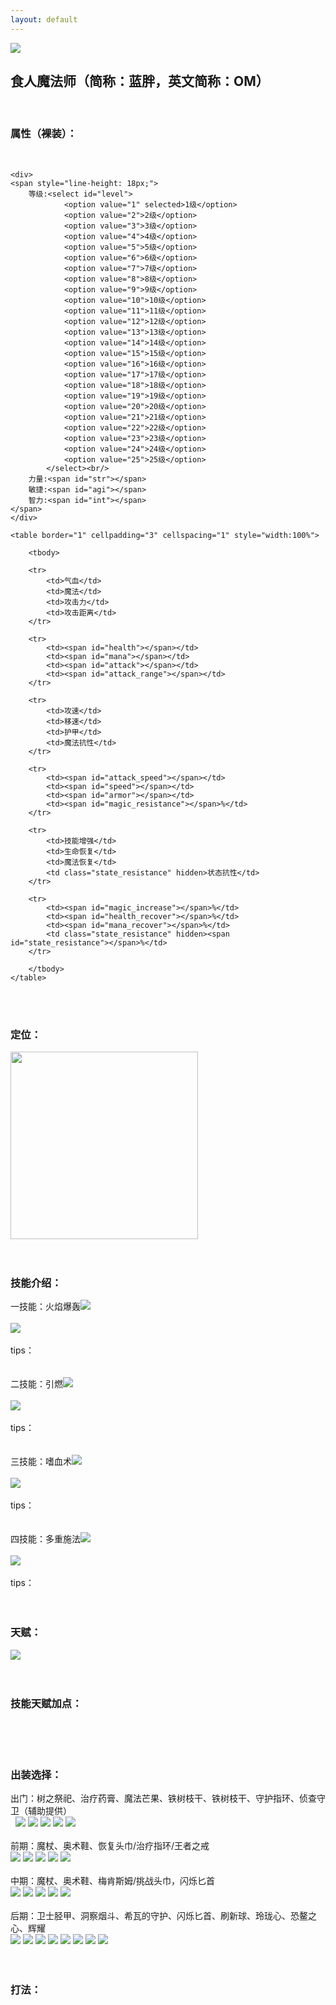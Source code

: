 ```yaml
---
layout: default
---
```


<div style=""><img class="zairu" src="pictures/载入.jpeg"></div>

<div style=""><h2>食人魔法师（简称：蓝胖，英文简称：OM）</h2></div>
<br>

<div style=""><h3>属性（裸装）：</h3><br>

    <div>
    <span style="line-height: 18px;">
        等级:<select id="level">
                <option value="1" selected>1级</option>
                <option value="2">2级</option>
                <option value="3">3级</option>
                <option value="4">4级</option>
                <option value="5">5级</option>
                <option value="6">6级</option>
                <option value="7">7级</option>
                <option value="8">8级</option>
                <option value="9">9级</option>
                <option value="10">10级</option>
                <option value="11">11级</option>
                <option value="12">12级</option>
                <option value="13">13级</option>
                <option value="14">14级</option>
                <option value="15">15级</option>
                <option value="16">16级</option>
                <option value="17">17级</option>
                <option value="18">18级</option>
                <option value="19">19级</option>
                <option value="20">20级</option>
                <option value="21">21级</option>
                <option value="22">22级</option>
                <option value="23">23级</option>
                <option value="24">24级</option>
                <option value="25">25级</option>
            </select><br/>
        力量:<span id="str"></span>
        敏捷:<span id="agi"></span>
        智力:<span id="int"></span>
    </span>
    </div>

    <table border="1" cellpadding="3" cellspacing="1" style="width:100%">

        <tbody>

        <tr>
            <td>气血</td>
            <td>魔法</td>
            <td>攻击力</td>
            <td>攻击距离</td>
        </tr>
        
        <tr>
            <td><span id="health"></span></td>
            <td><span id="mana"></span></td>
            <td><span id="attack"></span></td>
            <td><span id="attack_range"></span></td>
        </tr>

        <tr>
            <td>攻速</td>
            <td>移速</td>
            <td>护甲</td>
            <td>魔法抗性</td>
        </tr>
        
        <tr>
            <td><span id="attack_speed"></span></td>
            <td><span id="speed"></span></td>
            <td><span id="armor"></span></td>
            <td><span id="magic_resistance"></span>%</td>
        </tr>

        <tr>
            <td>技能增强</td>
            <td>生命恢复</td>
            <td>魔法恢复</td>
            <td class="state_resistance" hidden>状态抗性</td>
        </tr>
        
        <tr>
            <td><span id="magic_increase"></span>%</td>
            <td><span id="health_recover"></span>%</td>
            <td><span id="mana_recover"></span>%</td>
            <td class="state_resistance" hidden><span id="state_resistance"></span>%</td>
        </tr>

        </tbody>
    </table>

</div>

<div><br></div>
<div><br></div>

<div style=""><h3>定位：</h3></div>
<div style="">
    <img style="height:300px;width:300px" src="pictures/定位.png">
</div>
<div style=""><br></div>
<div style=""><br></div>

<div>
    <div><h3>技能介绍：</h3></div>
    <div>一技能：火焰爆轰<img class="skill_icon" src="pictures/一技能.png"></div>
    <div><br></div>
    <div>
        <img src="pictures/一技能介绍.png">
    </div>
</div>
<div><br></div>
<div>tips：</div>
<div>
    
</div>
<div><br></div>
<div><br></div>

<div>二技能：引燃<img class="skill_icon" src="pictures/二技能.png"></div>
<div><br></div>
<div>
    <img src="pictures/二技能介绍.png">
</div>
<div><br></div>
<div>tips：</div>
<div>
</div>
<div><br></div>
<div><br></div>

<div>三技能：嗜血术<img class="skill_icon" src="pictures/三技能.png"></div>
<div><br></div>
<div>
    <img src="pictures/三技能介绍.png">
</div>
<div><br></div>
<div>tips：</div>
<div></div>
<div><br></div>
<div><br></div>

<div>四技能：多重施法<img class="skill_icon" src="pictures/四技能.png"></div>
<div><br></div>
<div>
    <img src="pictures/四技能介绍.png">
</div>
<div><br></div>
<div>tips：</div>
<div>
</div>
<div><br></div>
<div><br></div>

<div><h3>天赋：</h3></div>
<div><img src="pictures/天赋.png"></div>
<div><br></div>
<div><br></div>

<div>
    <div><h3>技能天赋加点：</h3></div>
    <div></div>
    <br>
</div>
<div><br></div>
<div><br></div>

<div><h3>出装选择：</h3></div>
<div>出门：树之祭祀、治疗药膏、魔法芒果、铁树枝干、铁树枝干、守护指环、侦查守卫（辅助提供）</div>
<div><img class="item shuzhijisi">&nbsp;<img class="item zhiliaoyaogao">&nbsp;<a
        href="http://blog.pictures.sina.com.cn/showpic.html#url=http://album.sina.com.cn/pic/002jW8tbzy7gd8bLHuD8f"
        target="_blank"><img src="http://s16.sinaimg.cn/mw690/002jW8tbzy7gd8bLHuD8f&amp;690"
                             name="image_operate_28841512024433719"></a>&nbsp;<a
        href="http://blog.pictures.sina.com.cn/showpic.html#url=http://album.sina.com.cn/pic/002jW8tbzy7gd84MNpfe1"
        target="_blank"><img src="http://s2.sinaimg.cn/mw690/002jW8tbzy7gd84MNpfe1&amp;690"
                             name="image_operate_32571512024566818"></a>&nbsp;<a
        href="http://blog.pictures.sina.com.cn/showpic.html#url=http://album.sina.com.cn/pic/002jW8tbzy7gd84MNpfe1"
        target="_blank"><img src="http://s2.sinaimg.cn/mw690/002jW8tbzy7gd84MNpfe1&amp;690"
                             name="image_operate_39481512024458082"></a>&nbsp;<a
        href="http://blog.pictures.sina.com.cn/showpic.html#url=http://album.sina.com.cn/pic/002jW8tbzy7gd85AG7idc"
        target="_blank"><img src="http://s13.sinaimg.cn/mw690/002jW8tbzy7gd85AG7idc&amp;690"
                             name="image_operate_35571512024458172"></a>&nbsp;<a
        href="http://blog.pictures.sina.com.cn/showpic.html#url=http://album.sina.com.cn/pic/002jW8tbzy7gd86avSw00"
        target="_blank"><img src="http://s1.sinaimg.cn/mw690/002jW8tbzy7gd86avSw00&amp;690"
                             name="image_operate_95241512024479192"></a></div>
<div><br></div>
<div>前期：魔杖、奥术鞋、恢复头巾/治疗指环/王者之戒</div>
<div><a href="http://blog.pictures.sina.com.cn/showpic.html#url=http://album.sina.com.cn/pic/002jW8tbzy7gd8jeQbNab"
        target="_blank"><img src="http://s12.sinaimg.cn/mw690/002jW8tbzy7gd8jeQbNab&amp;690"
                             name="image_operate_70581512024547616"></a>&nbsp;<a
        href="http://blog.pictures.sina.com.cn/showpic.html#url=http://album.sina.com.cn/pic/002jW8tbzy7gd8k1J3G10"
        target="_blank"><img src="http://s1.sinaimg.cn/mw690/002jW8tbzy7gd8k1J3G10&amp;690"
                             name="image_operate_78871512024559300"></a>&nbsp;<a
        href="http://blog.pictures.sina.com.cn/showpic.html#url=http://album.sina.com.cn/pic/002jW8tbzy7gd8pqJH927"
        target="_blank"><img src="http://s8.sinaimg.cn/mw690/002jW8tbzy7gd8pqJH927&amp;690"></a>&nbsp;<a
        href="http://blog.pictures.sina.com.cn/showpic.html#url=http://album.sina.com.cn/pic/002jW8tbzy7gd8pZPmS3e"
        target="_blank"><img src="http://s15.sinaimg.cn/mw690/002jW8tbzy7gd8pZPmS3e&amp;690"></a>&nbsp;<a
        href="http://blog.pictures.sina.com.cn/showpic.html#url=http://album.sina.com.cn/pic/002jW8tbzy7gd8qqRIDb3"
        target="_blank"><img src="http://s4.sinaimg.cn/mw690/002jW8tbzy7gd8qqRIDb3&amp;690"></a></div>
<div><br></div>
<div>中期：魔杖、奥术鞋、梅肯斯姆/挑战头巾，闪烁匕首</div>
<div><a href="http://blog.pictures.sina.com.cn/showpic.html#url=http://album.sina.com.cn/pic/002jW8tbzy7gd8jeQbNab"
        target="_blank"><img src="http://s12.sinaimg.cn/mw690/002jW8tbzy7gd8jeQbNab&amp;690"
                             name="image_operate_70581512024547616"></a>&nbsp;<a
        href="http://blog.pictures.sina.com.cn/showpic.html#url=http://album.sina.com.cn/pic/002jW8tbzy7gd8k1J3G10"
        target="_blank"><img src="http://s1.sinaimg.cn/mw690/002jW8tbzy7gd8k1J3G10&amp;690"
                             name="image_operate_11161512024639711"></a>&nbsp;<a
        href="http://blog.pictures.sina.com.cn/showpic.html#url=http://album.sina.com.cn/pic/002jW8tbzy7gd8krYhncd"
        target="_blank"><img src="http://s14.sinaimg.cn/mw690/002jW8tbzy7gd8krYhncd&amp;690"
                             name="image_operate_66551512024548599"></a>&nbsp;<a
        href="http://blog.pictures.sina.com.cn/showpic.html#url=http://album.sina.com.cn/pic/002jW8tbzy7gd8kYJakd4"
        target="_blank"><img src="http://s5.sinaimg.cn/mw690/002jW8tbzy7gd8kYJakd4&amp;690"></a>&nbsp;<a
        href="http://blog.pictures.sina.com.cn/showpic.html#url=http://album.sina.com.cn/pic/002jW8tbzy7gd8lt8w58d"
        target="_blank"><img src="http://s14.sinaimg.cn/mw690/002jW8tbzy7gd8lt8w58d&amp;690"
                             name="image_operate_8281512024528113"></a><br></div>
<div><br></div>
<div>后期：卫士胫甲、洞察烟斗、希瓦的守护、闪烁匕首、刷新球、玲珑心、恐鳌之心、辉耀</div>
<div><a href="http://blog.pictures.sina.com.cn/showpic.html#url=http://album.sina.com.cn/pic/002jW8tbzy7gd8vh0Ojd7"
        target="_blank"><img src="http://s8.sinaimg.cn/mw690/002jW8tbzy7gd8vh0Ojd7&amp;690"></a>&nbsp;<a
        href="http://blog.pictures.sina.com.cn/showpic.html#url=http://album.sina.com.cn/pic/002jW8tbzy7gd8A1CND15"
        target="_blank"><img src="http://s6.sinaimg.cn/mw690/002jW8tbzy7gd8A1CND15&amp;690"></a>&nbsp;<a
        href="http://blog.pictures.sina.com.cn/showpic.html#url=http://album.sina.com.cn/pic/002jW8tbzy7gd8AC2Ur03"
        target="_blank"><img src="http://s4.sinaimg.cn/mw690/002jW8tbzy7gd8AC2Ur03&amp;690"></a>&nbsp;<a
        href="http://blog.pictures.sina.com.cn/showpic.html#url=http://album.sina.com.cn/pic/002jW8tbzy7gd8AWDgO5e"
        target="_blank"><img src="http://s15.sinaimg.cn/mw690/002jW8tbzy7gd8AWDgO5e&amp;690"></a>&nbsp;<a
        href="http://blog.pictures.sina.com.cn/showpic.html#url=http://album.sina.com.cn/pic/002jW8tbzy7gd8BjkTqb4"
        target="_blank"><img src="http://s5.sinaimg.cn/mw690/002jW8tbzy7gd8BjkTqb4&amp;690"
                             name="image_operate_40311512024772177"></a>&nbsp;<a
        href="http://blog.pictures.sina.com.cn/showpic.html#url=http://album.sina.com.cn/pic/002jW8tbzy7gd8BZdoNdd"
        target="_blank"><img src="http://s14.sinaimg.cn/mw690/002jW8tbzy7gd8BZdoNdd&amp;690"
                             name="image_operate_76121512024772197"></a>&nbsp;<a
        href="http://blog.pictures.sina.com.cn/showpic.html#url=http://album.sina.com.cn/pic/002jW8tbzy7gd8FqQOy0e"
        target="_blank"><img src="http://s15.sinaimg.cn/mw690/002jW8tbzy7gd8FqQOy0e&amp;690"
                             name="image_operate_36081512024810365"></a>&nbsp;<a
        href="http://blog.pictures.sina.com.cn/showpic.html#url=http://album.sina.com.cn/pic/002jW8tbzy7gd8FIa4zb3"
        target="_blank"><img src="http://s4.sinaimg.cn/mw690/002jW8tbzy7gd8FIa4zb3&amp;690"
                             name="image_operate_40371512024810560"></a></div>
<div><br></div>
<div><br></div>

<div><h3>打法：</h3></div>

<div><br></div>


<script>
    var str_init = 23;
    var int_init = 17;
    var agi_init = 14;
    var str_up = 3.50;
    var int_up = 2.00;
    var agi_up = 1.50;
    var health_init = 200;
    var mana_init = 75;
    var attack_min = 41;
    var attack_max = 47;
    var attack_speed_init = 100;
    var speed_init = 290;
    var attack_rate = 1.700000;
    var armor_init = 6;
    var attack_range_init = 150;
    var magic_resistance_init = 25;

    var main_attr = 2;

    $(function () {
        $("#str").text(str_init);
        $("#int").text(int_init);
        $("#agi").text(agi_init);
        $("#attack_speed").text(attack_speed_init + agi_init);
        $("#armor").text((armor_init + agi_init / 6).toFixed(1));
        $("#health").text(health_init + str_init * 20);
        $("#mana").text(mana_init + int_init * 12);
        $("#magic_resistance").text(magic_resistance_init);
        if (main_attr == 1) {
            $("#attack").text(String(attack_min + str_init) + " - " + String(attack_max + str_init));
            $("#state_resistance").text((str_init * 0.15).toFixed(2));
            $(".state_resistance").show();
        } else if (main_attr == 2) {
            $("#attack").text(String(attack_min + int_init) + " - " + String(attack_max + int_init));
            $("magic_resistance").text( ((1 -  (1 - magic_resistance_init / 100) * (1 - int_init * 0.15 / 100)) * 100).toFixed(1) )
        } else {
            $("#attack").text(String(attack_min + agi_init) + " - " + String(attack_max + agi_init));
            $("#speed").text( (speed_init * ( 1 + agi_init * 0.0006)).toFixed(1) )
        }
        $("#magic_increase").text((int_init * 0.07).toFixed(2));
        $("#health_recover").text((str_init * 0.7).toFixed(1));
        $("#mana_recover").text(int_init * 2);
        $("#speed").text(speed_init);
        $("#attack_range").text(attack_range_init);
        
        $("#level").change(function(){
            var value = parseInt($("#level").val());
            var str_now = str_init + str_up * (value - 1);
            var int_now = int_init + int_up * (value - 1);
            var agi_now = agi_init + agi_up * (value - 1);
            $("#str").text(Math.round(str_now));
            $("#int").text(Math.round(int_now));
            $("#agi").text(Math.round(agi_now));
            if (main_attr == 1) {
                $("#attack").text(String(attack_min + Math.round(str_now)) + " - " + String(attack_max + Math.round(str_now)));
                $("#state_resistance").text(( Math.round(str_now) * 0.15).toFixed(2));
                $(".state_resistance").show();
            } else if (main_attr == 2) {
                $("#attack").text(String(attack_min + Math.round(int_now)) + " - " + String(attack_max + Math.round(int_now)));
                $("magic_resistance").text( ((1 -  (1 - magic_resistance_init / 100) * (1 - int_now * 0.15 / 100)) * 100).toFixed(1) )
            } else {
                $("#attack").text(String(attack_min + Math.round(agi_now)) + " - " + String(attack_max + Math.round(agi_now)));
                $("#speed").text( (speed_init * ( 1 + agi_now * 0.0006)).toFixed(1) )
            }
            $("#health").text(health_init + Math.floor(str_now) * 20);
            $("#mana").text(mana_init + Math.floor(int_now) * 12);
            $("#armor").text((armor_init + agi_now / 6).toFixed(1));
            $("#attack_speed").text(attack_speed_init + Math.round(agi_now));
            $("#magic_increase").text((int_now * 0.07).toFixed(2));
            $("#health_recover").text((str_now * 0.7).toFixed(1));
            $("#mana_recover").text((int_now * 2).toFixed(1));
        });
    });
</script>
